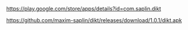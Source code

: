 https://play.google.com/store/apps/details?id=com.saplin.dikt
 
https://github.com/maxim-saplin/dikt/releases/download/1.0.1/dikt.apk
